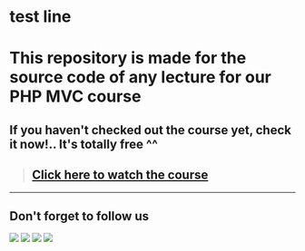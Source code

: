 # test line
# This repository is made for the source code of any lecture for our PHP MVC course

## If you haven't checked out the course yet, check it now!.. It's totally free ^^

> ## [Click here to watch the course](https://youtube.com/playlist?list=PL7mt2FDjAkPepYrMofOwTwxQwJSlZ8N-a)

---

## Don't forget to follow us

[<img src="https://img.shields.io/badge/-Facebook-1877F2?style=for-the-badge&logo=Facebook&logoColor=white"/>](https://www.facebook.com/SecTheaterEG)
[<img src="https://img.shields.io/badge/-Telegram-26A5E4?style=for-the-badge&logo=Telegram&logoColor=white"/>](https://t.me/sectheater)
[<img src="https://img.shields.io/badge/-Discord-7289DA?style=for-the-badge&logo=Discord&logoColor=white"/>](https://discord.com/invite/4VqCstahAR)
[<img src="https://img.shields.io/badge/-YouTube-FF0000?style=for-the-badge&logo=YouTube&logoColor=white"/>](http://youtube.com/c/SecTheater/)
